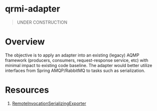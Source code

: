 # qrmi-adapter

> UNDER CONSTRUCTION

# Overview

The objective is to apply an adapter into an existing (legacy) AQMP framework (producers, consumers, request-response service, etc) with minimal impact to existing code baseline. The adapter would better utilize interfaces from Spring AMQP/RabbitMQ to tasks such as serialization.

# Resources

1. [RemoteInvocationSerializingExporter](https://docs.spring.io/spring/docs/current/javadoc-api/org/springframework/remoting/rmi/RemoteInvocationSerializingExporter.html)